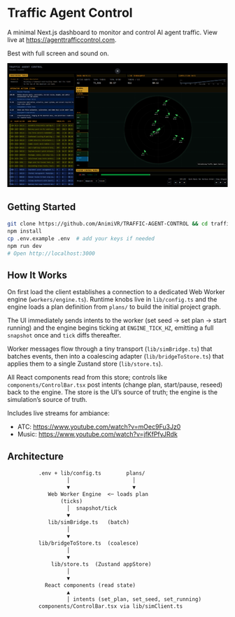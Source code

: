 # Traffic Agent Control

A minimal Next.js dashboard to monitor and control AI agent traffic. View live at https://agenttrafficcontrol.com.

Best with full screen and sound on.

![Traffic Agent Control](homepage.png)

## Getting Started

```bash
git clone https://github.com/AnimiVR/TRAFFIC-AGENT-CONTROL && cd trafficagentcontrol
npm install
cp .env.example .env  # add your keys if needed
npm run dev
# Open http://localhost:3000
```

## How It Works

On first load the client establishes a connection to a dedicated Web Worker engine (`workers/engine.ts`). Runtime knobs live in `lib/config.ts` and the engine loads a plan definition from `plans/` to build the initial project graph.

The UI immediately sends intents to the worker (set seed → set plan → start running) and the engine begins ticking at `ENGINE_TICK_HZ`, emitting a full `snapshot` once and `tick` diffs thereafter.

Worker messages flow through a tiny transport (`lib/simBridge.ts`) that batches events, then into a coalescing adapter (`lib/bridgeToStore.ts`) that applies them to a single Zustand store (`lib/store.ts`).

All React components read from this store; controls like `components/ControlBar.tsx` post intents (change plan, start/pause, reseed) back to the engine. The store is the UI’s source of truth; the engine is the simulation’s source of truth.

Includes live streams for ambiance:

- ATC: https://www.youtube.com/watch?v=mOec9Fu3Jz0
- Music: https://www.youtube.com/watch?v=jfKfPfyJRdk

## Architecture

```
          .env + lib/config.ts        plans/
                   │                    │
                   ▼                    ▼
             Web Worker Engine  <─ loads plan
                 (ticks)
                   │  snapshot/tick
                   ▼
             lib/simBridge.ts   (batch)
                   │
                   ▼
          lib/bridgeToStore.ts  (coalesce)
                   │
                   ▼
              lib/store.ts  (Zustand appStore)
                   │
                   ▼
            React components (read state)
                   ▲
                   │ intents (set_plan, set_seed, set_running)
          components/ControlBar.tsx via lib/simClient.ts
```